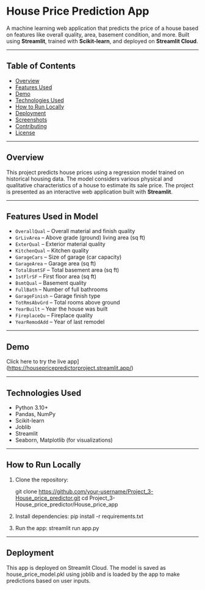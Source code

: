 # House Price Prediction App

A machine learning web application that predicts the price of a house based on features like overall quality, area, basement condition, and more. Built using **Streamlit**, trained with **Scikit-learn**, and deployed on **Streamlit Cloud**.

---

## Table of Contents

- [Overview](#overview)
- [Features Used](#features-used)
- [Demo](#demo)
- [Technologies Used](#technologies-used)
- [How to Run Locally](#how-to-run-locally)
- [Deployment](#deployment)
- [Screenshots](#screenshots)
- [Contributing](#contributing)
- [License](#license)

---

## Overview

This project predicts house prices using a regression model trained on historical housing data. The model considers various physical and qualitative characteristics of a house to estimate its sale price. The project is presented as an interactive web application built with **Streamlit**.

---

## Features Used in Model

- `OverallQual` – Overall material and finish quality  
- `GrLivArea` – Above grade (ground) living area (sq ft)  
- `ExterQual` – Exterior material quality  
- `KitchenQual` – Kitchen quality  
- `GarageCars` – Size of garage (car capacity)  
- `GarageArea` – Garage area (sq ft)  
- `TotalBsmtSF` – Total basement area (sq ft)  
- `1stFlrSF` – First floor area (sq ft)  
- `BsmtQual` – Basement quality  
- `FullBath` – Number of full bathrooms  
- `GarageFinish` – Garage finish type  
- `TotRmsAbvGrd` – Total rooms above ground  
- `YearBuilt` – Year the house was built  
- `FireplaceQu` – Fireplace quality  
- `YearRemodAdd` – Year of last remodel

---

## Demo

 Click here to try the live app](https://housepricepredictorproject.streamlit.app/)

---

## Technologies Used

- Python 3.10+
- Pandas, NumPy
- Scikit-learn
- Joblib
- Streamlit
- Seaborn, Matplotlib (for visualizations)

---

## How to Run Locally

1. Clone the repository:

    git clone https://github.com/your-username/Project_3-House_price_predictor.git
    cd Project_3-House_price_predictor/House_price_app

2. Install dependencies:
    pip install -r requirements.txt

3. Run the app:
   streamlit run app.py

---

## Deployment
This app is deployed on Streamlit Cloud.
The model is saved as house_price_model.pkl using joblib and is loaded by the app to make predictions based on user inputs.



